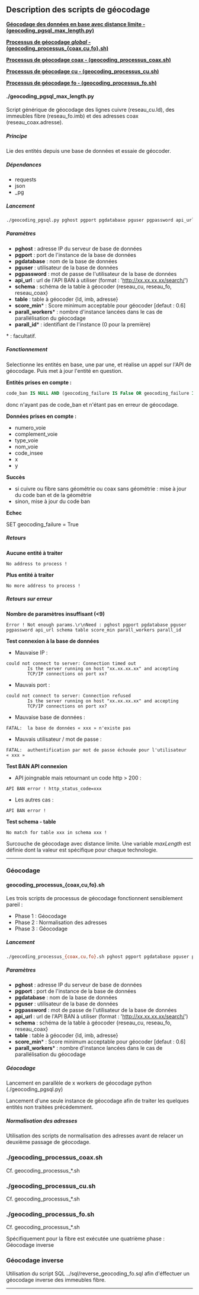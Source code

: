 
## Description des scripts de géocodage

**[Géocodage des données en base avec distance limite - (geocoding_pgsql_max_length.py)](#geocoding_pgsql_max_lengthpy)**

**[Processus de géocodage *global* - (geocoding_processus_{coax,cu,fo}.sh)](#geocoding_processus_*sh)**

**[Processus de géocodage coax - (geocoding_processus_coax.sh)](#geocoding_processus_coaxsh)**

**[Processus de géocodage cu - (geocoding_processus_cu.sh)](#geocoding_processus_cush)**

**[Processus de géocodage fo - (geocoding_processus_fo.sh)](#geocoding_processus_fosh)**


#### ./geocoding_pgsql_max_length.py

Script générique de géocodage des lignes cuivre (reseau_cu.ld), des immeubles fibre (reseau_fo.imb) et des adresses coax (reseau_coax.adresse).

##### Principe

Lie des entités depuis une base de données et essaie de géocoder.

##### Dépendances

- requests
- json
- \_pg

##### Lancement
```sh
./geocoding_pgsql.py pghost pgport pgdatabase pguser pgpassword api_url schema table score_min parall_workers parall_id
```

##### Paramètres
- **pghost** : adresse IP du serveur de base de données
- **pgport** : port de l'instance de la base de données
- **pgdatabase** : nom de la base de données
- **pguser** : utilisateur de la base de données
- **pgpassword** : mot de passe de l'utilisateur de la base de données
- **api_url** : url de l'API BAN à utiliser (format : 'http://xx.xx.xx.xx/search/')
- **schema** : schéma de la table à géocoder {reseau_cu, reseau_fo, reseau_coax}
- **table** : table à géocoder {ld, imb, adresse}
- **score_min*** : Score minimum acceptable pour géocoder [defaut : 0.6]
- **parall_workers*** : nombre d'instance lancées dans le cas de parallélisation du géocodage
- **parall_id*** : identifiant de l'instance (0 pour la première)

\* : facultatif.

##### Fonctionnement

Selectionne les entités en base, une par une, et réalise un appel sur l'API de géocodage. Puis met à jour l'entité en question.

**Entités prises en compte :**

```sql
code_ban IS NULL AND (geocoding_failure IS False OR geocoding_failure IS NULL)
```
donc n'ayant pas de code_ban et n'étant pas en erreur de géocodage.

**Données prises en compte :**

- numero_voie
- complement_voie
- type_voie
- nom_voie
- code_insee
- x
- y

**Succès**

- si cuivre ou fibre sans géométrie ou coax sans géométrie : mise à jour du code ban et de la géométrie
- sinon, mise à jour du code ban

**Echec**

SET geocoding_failure = True

##### Retours

**Aucune entité à traiter**
```
No address to process !
```

**Plus entité à traiter**
```
No more address to process !
```

##### Retours sur erreur

**Nombre de paramètres insuffisant (<9)**
```
Error ! Not enough params.\r\nNeed : pghost pgport pgdatabase pguser pgpassword api_url schema table score_min parall_workers parall_id
```

**Test connexion à la base de données**

- Mauvaise IP :
```
could not connect to server: Connection timed out
        Is the server running on host "xx.xx.xx.xx" and accepting
        TCP/IP connections on port xx?
```

- Mauvais port :
```
could not connect to server: Connection refused
        Is the server running on host "xx.xx.xx.xx" and accepting
        TCP/IP connections on port xx?
```

- Mauvaise base de données :
```
FATAL:  la base de données « xxx » n'existe pas
```

- Mauvais utilisateur / mot de passe :
```
FATAL:  authentification par mot de passe échouée pour l'utilisateur  « xxx »
```

**Test BAN API connexion**
- API joingnable mais retournant un code http > 200 :
```
API BAN error ! http_status_code=xxx
```

- Les autres cas :
```
API BAN error !
```

**Test schema - table**
```
No match for table xxx in schema xxx !
```


Surcouche de géocodage avec distance limite.
Une variable *maxLength* est définie dont la valeur est spécifique pour chaque technologie.

---

### Géocodage
#### geocoding_processus_{coax,cu,fo}.sh

Les trois scripts de processus de géocodage fonctionnent sensiblement pareil :
- Phase 1 : Géocodage
- Phase 2 : Normalisation des adresses
- Phase 3 : Géocodage

##### Lancement
```sh
./geocoding_processus_{coax,cu,fo}.sh pghost pgport pgdatabase pguser pgpassword api_url schema table score_min parall_workers
```

##### Paramètres
- **pghost** : adresse IP du serveur de base de données
- **pgport** : port de l'instance de la base de données
- **pgdatabase** : nom de la base de données
- **pguser** : utilisateur de la base de données
- **pgpassword** : mot de passe de l'utilisateur de la base de données
- **api_url** : url de l'API BAN à utiliser (format : 'http://xx.xx.xx.xx/search/')
- **schema** : schéma de la table à géocoder {reseau_cu, reseau_fo, reseau_coax}
- **table** : table à géocoder {ld, imb, adresse}
- **score_min*** : Score minimum acceptable pour géocoder [defaut : 0.6]
- **parall_workers*** : nombre d'instance lancées dans le cas de parallélisation du géocodage

##### Géocodage

Lancement en parallèle de x workers de géocodage python (./geocoding_pgsql.py)

Lancement d'une seule instance de géocodage afin de traiter les quelques entités non traitées précédemment.

##### Normalisation des adresses

Utilisation des scripts de normalisation des adresses avant de relacer un deuxième passage de géocodage.


### ./geocoding_processus_coax.sh

Cf. geocoding_processus_*.sh

### ./geocoding_processus_cu.sh

Cf. geocoding_processus_*.sh

### ./geocoding_processus_fo.sh

Cf. geocoding_processus_*.sh

Spécifiquement pour la fibre est exécutée une quatrième phase : Géocodage inverse

### Géocodage inverse

Utilisation du script SQL ../sql/reverse_geocoding_fo.sql afin d'éffectuer un géocodage inverse des immeubles fibre.

---
